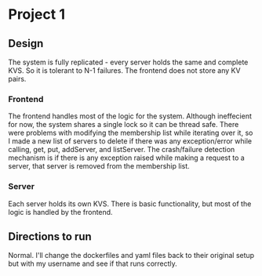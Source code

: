 # Project 1

## Design
The system is fully replicated - every server holds the same and complete KVS. So it is tolerant to N-1 failures. The frontend does not store any KV pairs.

### Frontend
The frontend handles most of the logic for the system. Although ineffecient for now, the system shares a single lock so it can be thread safe. There were problems with modifying the membership list while iterating over it, so I made a new list of servers to delete if there was any exception/error while calling, get, put, addServer, and listServer. The crash/failure detection mechanism is if there is any exception raised while making a request to a server, that server is removed from the membership list.

### Server
Each server holds its own KVS. There is basic functionality, but most of the logic is handled by the frontend.

## Directions to run
Normal. I'll change the dockerfiles and yaml files back to their original setup but with my username and see if that runs correctly.